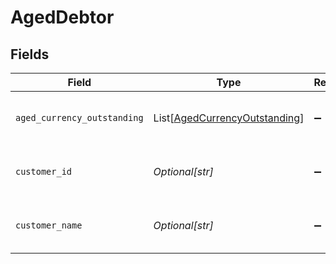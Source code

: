 # AgedDebtor


## Fields

| Field                                                                           | Type                                                                            | Required                                                                        | Description                                                                     | Example                                                                         |
| ------------------------------------------------------------------------------- | ------------------------------------------------------------------------------- | ------------------------------------------------------------------------------- | ------------------------------------------------------------------------------- | ------------------------------------------------------------------------------- |
| `aged_currency_outstanding`                                                     | List[[AgedCurrencyOutstanding](../../models/shared/agedcurrencyoutstanding.md)] | :heavy_minus_sign:                                                              | Array of aged debtors by currency.                                              |                                                                                 |
| `customer_id`                                                                   | *Optional[str]*                                                                 | :heavy_minus_sign:                                                              | Customer ID of the aged debtor.                                                 | f594cefb-7750-4c3a-bab2-b5322026dee9                                            |
| `customer_name`                                                                 | *Optional[str]*                                                                 | :heavy_minus_sign:                                                              | Customer name of the aged debtor.                                               | John Doe                                                                        |